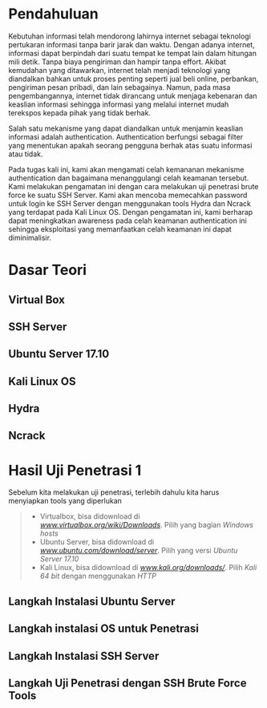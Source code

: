 # Pendahuluan

Kebutuhan informasi telah mendorong lahirnya internet sebagai teknologi pertukaran informasi tanpa barir jarak dan waktu.
Dengan adanya internet, informasi dapat berpindah dari suatu tempat ke tempat lain dalam hitungan mili detik. Tanpa biaya pengiriman dan hampir tanpa effort. Akibat kemudahan yang ditawarkan, internet telah menjadi teknologi yang diandalkan bahkan untuk proses penting seperti jual beli online, perbankan, pengiriman pesan pribadi, dan lain sebagainya. Namun, pada masa pengembangannya, internet tidak dirancang untuk menjaga kebenaran dan keaslian informasi sehingga informasi yang melalui internet mudah terekspos kepada pihak yang tidak berhak.

Salah satu mekanisme yang dapat diandalkan untuk menjamin keaslian informasi adalah authentication. Authentication berfungsi sebagai filter yang menentukan apakah seorang pengguna berhak atas suatu informasi atau tidak.

Pada tugas kali ini, kami akan mengamati celah kemananan mekanisme authentication dan bagaimana menanggulangi celah keamanan tersebut. Kami melakukan pengamatan ini dengan cara melakukan uji penetrasi brute force ke suatu SSH Server. Kami akan mencoba memecahkan password untuk login ke SSH Server dengan menggunakan tools Hydra dan Ncrack yang terdapat pada Kali Linux OS. Dengan pengamatan ini, kami berharap dapat meningkatkan awareness pada celah keamanan authentication ini sehingga eksploitasi yang memanfaatkan celah keamanan ini dapat diminimalisir.

# Dasar Teori

## Virtual Box

## SSH Server

## Ubuntu Server 17.10 

## Kali Linux OS

## Hydra

## Ncrack

# Hasil Uji Penetrasi 1

Sebelum kita melakukan uji penetrasi, terlebih dahulu kita harus menyiapkan tools yang diperlukan
> - Virtualbox, bisa didownload di *www.virtualbox.org/wiki/Downloads*. Pilih yang bagian *Windows hosts*
> - Ubuntu Server, bisa didownload di *www.ubuntu.com/download/server*. Pilih yang versi *Ubuntu Server 17.10*
> - Kali Linux, bisa didownload di *www.kali.org/downloads/*. Pilih *Kali 64 bit* dengan menggunakan *HTTP*

## Langkah Instalasi Ubuntu Server

## Langkah instalasi OS untuk Penetrasi

## Langkah Instalasi SSH Server

## Langkah Uji Penetrasi dengan SSH Brute Force Tools